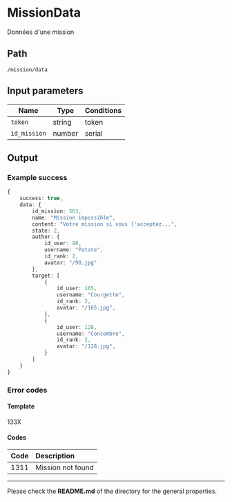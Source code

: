 # MissionData
Données d'une mission

## Path
`/mission/data`

## Input parameters
| Name | Type | Conditions |
| --- | --- | --- |
| `token` | string | token |
| `id_mission` | number | serial |

## Output

### Example success
```TypeScript
{
    success: true,
    data: {
        id_mission: 563,
        name: "Mission impossible",
        content: "Votre mission si vous l'acceptez...",
        state: 2,
        author: {
            id_user: 98,
            username: "Patate",
            id_rank: 2,
            avatar: "/98.jpg"
        },
        target: [
            {
                id_user: 165,
                username: "Courgette",
                id_rank: 2,
                avatar: "/165.jpg",
            },
            {
                id_user: 128,
                username: "Concombre",
                id_rank: 2,
                avatar: "/128.jpg",
            }
        ]
    }
}
```

### Error codes
#### Template
133X

#### Codes
| Code | Description |
| ---: | :--- |
| 1311 | Mission not found |

---
Please check the **README.md** of the directory for the general properties.
